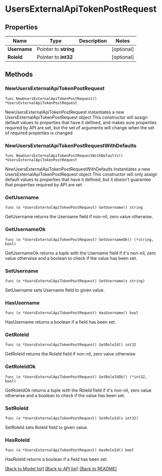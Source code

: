 # UsersExternalApiTokenPostRequest

## Properties

Name | Type | Description | Notes
------------ | ------------- | ------------- | -------------
**Username** | Pointer to **string** |  | [optional] 
**RoleId** | Pointer to **int32** |  | [optional] 

## Methods

### NewUsersExternalApiTokenPostRequest

`func NewUsersExternalApiTokenPostRequest() *UsersExternalApiTokenPostRequest`

NewUsersExternalApiTokenPostRequest instantiates a new UsersExternalApiTokenPostRequest object
This constructor will assign default values to properties that have it defined,
and makes sure properties required by API are set, but the set of arguments
will change when the set of required properties is changed

### NewUsersExternalApiTokenPostRequestWithDefaults

`func NewUsersExternalApiTokenPostRequestWithDefaults() *UsersExternalApiTokenPostRequest`

NewUsersExternalApiTokenPostRequestWithDefaults instantiates a new UsersExternalApiTokenPostRequest object
This constructor will only assign default values to properties that have it defined,
but it doesn't guarantee that properties required by API are set

### GetUsername

`func (o *UsersExternalApiTokenPostRequest) GetUsername() string`

GetUsername returns the Username field if non-nil, zero value otherwise.

### GetUsernameOk

`func (o *UsersExternalApiTokenPostRequest) GetUsernameOk() (*string, bool)`

GetUsernameOk returns a tuple with the Username field if it's non-nil, zero value otherwise
and a boolean to check if the value has been set.

### SetUsername

`func (o *UsersExternalApiTokenPostRequest) SetUsername(v string)`

SetUsername sets Username field to given value.

### HasUsername

`func (o *UsersExternalApiTokenPostRequest) HasUsername() bool`

HasUsername returns a boolean if a field has been set.

### GetRoleId

`func (o *UsersExternalApiTokenPostRequest) GetRoleId() int32`

GetRoleId returns the RoleId field if non-nil, zero value otherwise.

### GetRoleIdOk

`func (o *UsersExternalApiTokenPostRequest) GetRoleIdOk() (*int32, bool)`

GetRoleIdOk returns a tuple with the RoleId field if it's non-nil, zero value otherwise
and a boolean to check if the value has been set.

### SetRoleId

`func (o *UsersExternalApiTokenPostRequest) SetRoleId(v int32)`

SetRoleId sets RoleId field to given value.

### HasRoleId

`func (o *UsersExternalApiTokenPostRequest) HasRoleId() bool`

HasRoleId returns a boolean if a field has been set.


[[Back to Model list]](../README.md#documentation-for-models) [[Back to API list]](../README.md#documentation-for-api-endpoints) [[Back to README]](../README.md)


